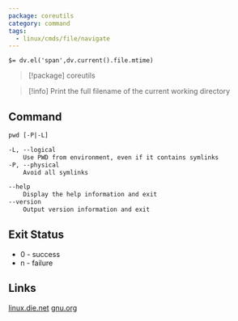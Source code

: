 ```yaml
---
package: coreutils
category: command
tags:
  - linux/cmds/file/navigate
---
```


`$= dv.el('span',dv.current().file.mtime)`
> [!package] coreutils

> [!info] Print the full filename of the current working directory

## Command
```txt
pwd [-P|-L]

-L, --logical
	Use PWD from environment, even if it contains symlinks 
-P, --physical
	Avoid all symlinks 

--help
	Display the help information and exit 
--version
	Output version information and exit
```

## Exit Status
- 0 - success
- n - failure

## Links
[linux.die.net](https://linux.die.net/man/1/pwd)
[gnu.org](https://www.gnu.org/software/coreutils/manual/html_node/pwd-invocation.html#pwd-invocation)

